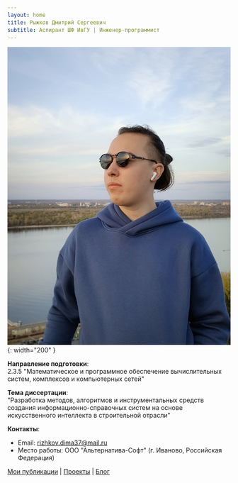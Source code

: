 ```yaml
---
layout: home
title: Рыжков Дмитрий Сергеевич
subtitle: Аспирант ШФ ИвГУ | Инженер-программист
---
```


![Фото](images/photo_placeholder.jpg){: width="200" }

**Направление подготовки**:  
2.3.5 "Математическое и программное обеспечение вычислительных систем, комплексов и компьютерных сетей"

**Тема диссертации**:  
"Разработка методов, алгоритмов и инструментальных средств создания информационно-справочных систем на основе искусственного интеллекта в строительной отрасли"

**Контакты**:  
- Email: rizhkov.dima37@mail.ru  
- Место работы: ООО "Альтернатива-Софт" (г. Иваново, Российская Федерация)  

[Мои публикации](/publications) | [Проекты](/projects) | [Блог](/blog)